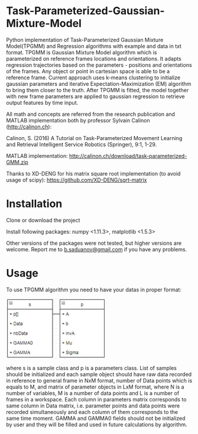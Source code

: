# Task-Parameterized-Gaussian-Mixture-Model

Python implementation of Task-Parameterized Gaussian Mixture Model(TPGMM) and Regression algorithms with example and data in txt format. TPGMM is Gaussian Mixture Model algorithm which is parameterized on reference frames locations and orientations. It adapts regression trajectories based on the parameters - positions and orientations of the frames. Any object or point in cartesian space is able to be a reference frame. Current approach uses k-means clustering to initialize gaussian parameters and iterative Expectation-Maximization (EM) algorithm to bring them closer to the truth. After TPGMM is fitted, the model together with new frame parameters are applied to gaussian regression to retrieve output features by time input.

All math and concepts are referred from the research publication and MATLAB implementation both by professor Sylvain Calinon (http://calinon.ch):

Calinon, S. (2016)
A Tutorial on Task-Parameterized Movement Learning and Retrieval
Intelligent Service Robotics (Springer), 9:1, 1-29.

MATLAB implementation: http://calinon.ch/download/task-parameterized-GMM.zip

Thanks to XD-DENG for his matrix square root implementation (to avoid usage of scipy): https://github.com/XD-DENG/sqrt-matrix

# Installation

Clone or download the project

Install following packages: numpy <1.11.3>, matplotlib <1.5.3>

Other versions of the packages were not tested, but higher versions are welcome. Report me to b.saduanov@gmail.com if you have any problems.

# Usage

To use TPGMM algorithm you need to have your datas in proper format:

![alt text](https://raw.githubusercontent.com/BatyaGG/Task-Parameterized-Gaussian-Mixture-Model/master/data.JPG)

where s is a sample class and p is a parameters class. List of samples should be initialized and each sample object should have raw data recorded in reference to general frame in NxM format, number of Data points which is equals to M, and matrix of parameter objects in LxM format, where N is a number of variables, M is a number of data points and L is a number of frames in a workspace. Each column in parameters matrix corresponds to same column in Data matrix, i.e. parameter points and data points were recorded simultaneously and each column of them corresponds to the same time moment. GAMMA and GAMMA0 fields should not be initialized by user and they will be filled and used in future calculations by algorithm.
